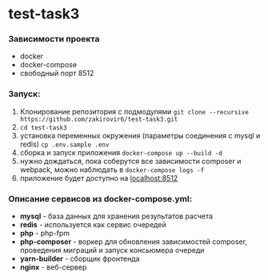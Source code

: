 # test-task3

### Зависимости проекта
- docker
- docker-compose
- свободный порт 8512

### Запуск:
1. Клонирование репозитория с подмодулями `git clone --recursive https://github.com/zakirovir6/test-task3.git`
2. `cd test-task3`
3. установка переменных окружения (параметры соединения с mysql и redis) `cp .env.sample .env`
4. сборка и запуск приложения `docker-compose up --build -d`
5. нужно дождаться, пока соберутся все зависимости composer и webpack, можно наблюдать в `docker-compose logs -f`
6. приложение будет доступно на [localhost:8512](http://127.0.0.1:8512)

### Описание сервисов из docker-compose.yml:
- **mysql** - база данных для хранения результатов расчета
- **redis** - используется как сервис очередей
- **php** - php-fpm
- **php-composer** - воркер для обновления зависимостей composer, проведения миграций и запуск консьюмера очереди
- **yarn-builder** - сборщик фронтенда
- **nginx** - веб-сервер
